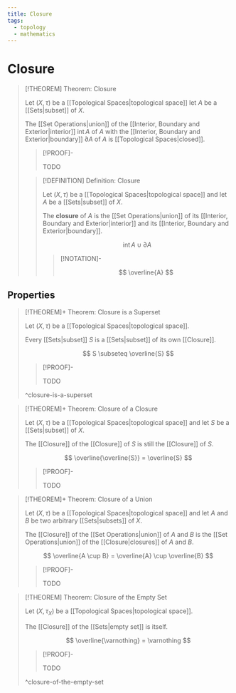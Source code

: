 ```yaml
---
title: Closure
tags:
  - topology
  - mathematics
---
```


# Closure

>[!THEOREM] Theorem: Closure
>
>Let $(X, \tau)$ be a [[Topological Spaces|topological space]] let $A$ be a [[Sets|subset]] of $X$.
>
>The [[Set Operations|union]] of the [[Interior, Boundary and Exterior|interior]] $\operatorname{int} A$ of $A$ with the [[Interior, Boundary and Exterior|boundary]] $\partial A$ of $A$ is [[Topological Spaces|closed]].
>
>>[!PROOF]-
>>
>>TODO
>>
>
>>[!DEFINITION] Definition: Closure
>>
>>Let $(X, \tau)$ be a [[Topological Spaces|topological space]] and let $A$ be a [[Sets|subset]] of $X$.
>>
>>The **closure** of $A$ is the [[Set Operations|union]] of its [[Interior, Boundary and Exterior|interior]] and its [[Interior, Boundary and Exterior|boundary]].
>>
>>$$
>>\operatorname{int} A \cup \partial A
>>$$
>>
>>>[!NOTATION]-
>>>
>>>$$
>>>\overline{A}
>>>$$
>>>
>>
>

## Properties

>[!THEOREM]+ Theorem: Closure is a Superset
>
>Let $(X, \tau)$ be a [[Topological Spaces|topological space]].
>
>Every [[Sets|subset]] $S$ is a [[Sets|subset]] of its own [[Closure]].
>
>$$
>S \subseteq \overline{S}
>$$
>
>>[!PROOF]-
>>
>>TODO
>>
>
>^closure-is-a-superset
>

>[!THEOREM]+ Theorem: Closure of a Closure
>
>Let $(X, \tau)$ be a [[Topological Spaces|topological space]] and let $S$ be a [[Sets|subset]] of $X$.
>
>The [[Closure]] of the [[Closure]] of $S$ is still the [[Closure]] of $S$.
>
>$$
>\overline{\overline{S}} = \overline{S}
>$$
>
>>[!PROOF]-
>>
>>TODO
>>
>

>[!THEOREM]+ Theorem: Closure of a Union
>
>Let $(X, \tau)$ be a [[Topological Spaces|topological space]] and let $A$ and $B$ be two arbitrary [[Sets|subsets]] of $X$.
>
>The [[Closure]] of the [[Set Operations|union]] of $A$ and $B$ is the [[Set Operations|union]] of the [[Closure|closures]] of $A$ and $B$.
>
>$$
>\overline{A \cup B} = \overline{A} \cup \overline{B}
>$$
>
>>[!PROOF]-
>>
>>TODO
>>
>

>[!THEOREM] Theorem: Closure of the Empty Set
>
>Let $(X, \tau_X)$ be a [[Topological Spaces|topological space]].
>
>The [[Closure]] of the [[Sets|empty set]] is itself.
>
>$$
>\overline{\varnothing} = \varnothing
>$$
>
>>[!PROOF]-
>>
>>TODO
>>
>
>^closure-of-the-empty-set
>